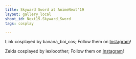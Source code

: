 ```yaml
---
title: Skyward Sword at AnimeNext'19
layout: gallery_local
shoot_id: Next19.Skyward_Sword
tags: cosplay

---
```


Link cosplayed by banana_boi_cos; Follow them on [Instagram](https://www.instagram.com/banana_boi_cos)!

Zelda cosplayed by lexlooother; Follow them on [Instagram](https://www.instagram.com/lexlooother)!

